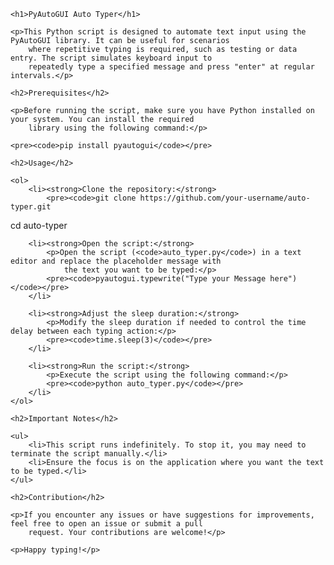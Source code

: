 <!DOCTYPE html>
<html>

<head>
    <title>PyAutoGUI Auto Typer</title>
</head>

<body>

    <h1>PyAutoGUI Auto Typer</h1>

    <p>This Python script is designed to automate text input using the PyAutoGUI library. It can be useful for scenarios
        where repetitive typing is required, such as testing or data entry. The script simulates keyboard input to
        repeatedly type a specified message and press "enter" at regular intervals.</p>

    <h2>Prerequisites</h2>

    <p>Before running the script, make sure you have Python installed on your system. You can install the required
        library using the following command:</p>

    <pre><code>pip install pyautogui</code></pre>

    <h2>Usage</h2>

    <ol>
        <li><strong>Clone the repository:</strong>
            <pre><code>git clone https://github.com/your-username/auto-typer.git
cd auto-typer</code></pre>
        </li>

        <li><strong>Open the script:</strong>
            <p>Open the script (<code>auto_typer.py</code>) in a text editor and replace the placeholder message with
                the text you want to be typed:</p>
            <pre><code>pyautogui.typewrite("Type your Message here")</code></pre>
        </li>

        <li><strong>Adjust the sleep duration:</strong>
            <p>Modify the sleep duration if needed to control the time delay between each typing action:</p>
            <pre><code>time.sleep(3)</code></pre>
        </li>

        <li><strong>Run the script:</strong>
            <p>Execute the script using the following command:</p>
            <pre><code>python auto_typer.py</code></pre>
        </li>
    </ol>

    <h2>Important Notes</h2>

    <ul>
        <li>This script runs indefinitely. To stop it, you may need to terminate the script manually.</li>
        <li>Ensure the focus is on the application where you want the text to be typed.</li>
    </ul>

    <h2>Contribution</h2>

    <p>If you encounter any issues or have suggestions for improvements, feel free to open an issue or submit a pull
        request. Your contributions are welcome!</p>

    <p>Happy typing!</p>

</body>

</html>
